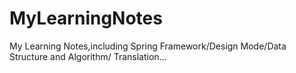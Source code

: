 # MyLearningNotes
My Learning Notes,including Spring Framework/Design Mode/Data Structure and Algorithm/ Translation...
